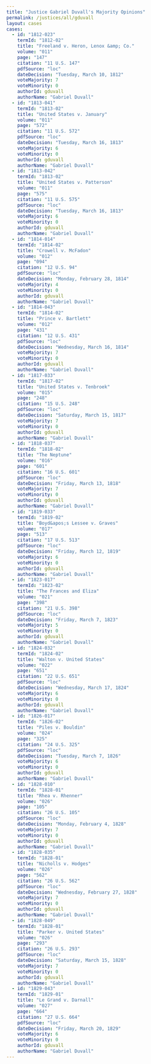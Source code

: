 ```yaml
---
title: "Justice Gabriel Duvall's Majority Opinions"
permalink: /justices/all/gduvall
layout: cases
cases:
  - id: "1812-023"
    termId: "1812-02"
    title: "Freeland v. Heron, Lenox &amp; Co."
    volume: "011"
    page: "147"
    citation: "11 U.S. 147"
    pdfSource: "loc"
    dateDecision: "Tuesday, March 10, 1812"
    voteMajority: 7
    voteMinority: 0
    authorId: gduvall
    authorName: "Gabriel Duvall"
  - id: "1813-041"
    termId: "1813-02"
    title: "United States v. January"
    volume: "011"
    page: "572"
    citation: "11 U.S. 572"
    pdfSource: "loc"
    dateDecision: "Tuesday, March 16, 1813"
    voteMajority: 6
    voteMinority: 0
    authorId: gduvall
    authorName: "Gabriel Duvall"
  - id: "1813-042"
    termId: "1813-02"
    title: "United States v. Patterson"
    volume: "011"
    page: "575"
    citation: "11 U.S. 575"
    pdfSource: "loc"
    dateDecision: "Tuesday, March 16, 1813"
    voteMajority: 6
    voteMinority: 0
    authorId: gduvall
    authorName: "Gabriel Duvall"
  - id: "1814-014"
    termId: "1814-02"
    title: "Crowell v. McFadon"
    volume: "012"
    page: "094"
    citation: "12 U.S. 94"
    pdfSource: "loc"
    dateDecision: "Monday, February 28, 1814"
    voteMajority: 4
    voteMinority: 0
    authorId: gduvall
    authorName: "Gabriel Duvall"
  - id: "1814-043"
    termId: "1814-02"
    title: "Prince v. Bartlett"
    volume: "012"
    page: "431"
    citation: "12 U.S. 431"
    pdfSource: "loc"
    dateDecision: "Wednesday, March 16, 1814"
    voteMajority: 7
    voteMinority: 0
    authorId: gduvall
    authorName: "Gabriel Duvall"
  - id: "1817-033"
    termId: "1817-02"
    title: "United States v. Tenbroek"
    volume: "015"
    page: "248"
    citation: "15 U.S. 248"
    pdfSource: "loc"
    dateDecision: "Saturday, March 15, 1817"
    voteMajority: 7
    voteMinority: 0
    authorId: gduvall
    authorName: "Gabriel Duvall"
  - id: "1818-037"
    termId: "1818-02"
    title: "The Neptune"
    volume: "016"
    page: "601"
    citation: "16 U.S. 601"
    pdfSource: "loc"
    dateDecision: "Friday, March 13, 1818"
    voteMajority: 7
    voteMinority: 0
    authorId: gduvall
    authorName: "Gabriel Duvall"
  - id: "1819-033"
    termId: "1819-02"
    title: "Boyd&apos;s Lessee v. Graves"
    volume: "017"
    page: "513"
    citation: "17 U.S. 513"
    pdfSource: "loc"
    dateDecision: "Friday, March 12, 1819"
    voteMajority: 6
    voteMinority: 0
    authorId: gduvall
    authorName: "Gabriel Duvall"
  - id: "1823-017"
    termId: "1823-02"
    title: "The Frances and Eliza"
    volume: "021"
    page: "398"
    citation: "21 U.S. 398"
    pdfSource: "loc"
    dateDecision: "Friday, March 7, 1823"
    voteMajority: 5
    voteMinority: 0
    authorId: gduvall
    authorName: "Gabriel Duvall"
  - id: "1824-032"
    termId: "1824-02"
    title: "Walton v. United States"
    volume: "022"
    page: "651"
    citation: "22 U.S. 651"
    pdfSource: "loc"
    dateDecision: "Wednesday, March 17, 1824"
    voteMajority: 6
    voteMinority: 0
    authorId: gduvall
    authorName: "Gabriel Duvall"
  - id: "1826-017"
    termId: "1826-02"
    title: "Piles v. Bouldin"
    volume: "024"
    page: "325"
    citation: "24 U.S. 325"
    pdfSource: "loc"
    dateDecision: "Tuesday, March 7, 1826"
    voteMajority: 6
    voteMinority: 0
    authorId: gduvall
    authorName: "Gabriel Duvall"
  - id: "1828-010"
    termId: "1828-01"
    title: "Rhea v. Rhenner"
    volume: "026"
    page: "105"
    citation: "26 U.S. 105"
    pdfSource: "loc"
    dateDecision: "Monday, February 4, 1828"
    voteMajority: 7
    voteMinority: 0
    authorId: gduvall
    authorName: "Gabriel Duvall"
  - id: "1828-035"
    termId: "1828-01"
    title: "Nicholls v. Hodges"
    volume: "026"
    page: "562"
    citation: "26 U.S. 562"
    pdfSource: "loc"
    dateDecision: "Wednesday, February 27, 1828"
    voteMajority: 7
    voteMinority: 0
    authorId: gduvall
    authorName: "Gabriel Duvall"
  - id: "1828-049"
    termId: "1828-01"
    title: "Parker v. United States"
    volume: "026"
    page: "293"
    citation: "26 U.S. 293"
    pdfSource: "loc"
    dateDecision: "Saturday, March 15, 1828"
    voteMajority: 7
    voteMinority: 0
    authorId: gduvall
    authorName: "Gabriel Duvall"
  - id: "1829-043"
    termId: "1829-01"
    title: "Le Grand v. Darnall"
    volume: "027"
    page: "664"
    citation: "27 U.S. 664"
    pdfSource: "loc"
    dateDecision: "Friday, March 20, 1829"
    voteMajority: 6
    voteMinority: 0
    authorId: gduvall
    authorName: "Gabriel Duvall"
---
```

